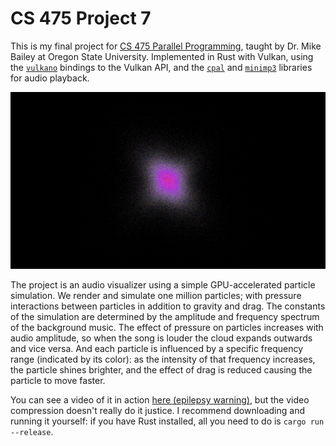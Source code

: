 # CS 475 Project 7

This is my final project for [CS 475 Parallel Programming](https://web.engr.oregonstate.edu/~mjb/cs575/), taught by Dr. Mike Bailey at Oregon State University. Implemented in Rust with Vulkan, using the [`vulkano`](https://crates.io/crates/vulkano) bindings to the Vulkan API, and the [`cpal`](https://crates.io/crates/cpal) and [`minimp3`](https://crates.io/crates/minimp3) libraries for audio playback.

![screenshot](analysis/screenshot.png)

The project is an audio visualizer using a simple GPU-accelerated particle simulation. We render and simulate one million particles; with pressure interactions between particles in addition to gravity and drag. The constants of the simulation are determined by the amplitude and frequency spectrum of the background music. The effect of pressure on particles increases with audio amplitude, so when the song is louder the cloud expands outwards and vice versa. And each particle is influenced by a specific frequency range (indicated by its color): as the intensity of that frequency increases, the particle shines brighter, and the effect of drag is reduced causing the particle to move faster.

You can see a video of it in action [here (epilepsy warning)](https://media.oregonstate.edu/media/t/1_lje5d2si), but the video compression doesn't really do it justice. I recommend downloading and running it yourself: if you have Rust installed, all you need to do is `cargo run --release`.
